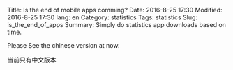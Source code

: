 Title: Is the end of mobile apps comming?
Date: 2016-8-25 17:30
Modified: 2016-8-25 17:30
lang: en
Category: statistics
Tags: statistics
Slug: is_the_end_of_apps
Summary: Simply do statistics app downloads based on time.

Please See the chinese version at now. 

当前只有中文版本
